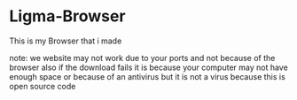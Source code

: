 # Ligma-Browser
This is my Browser that i made

note:
we website may not work due to your ports and not because of the browser also if the download fails it is because your computer may not have enough space or because of an antivirus but it is not a virus because this is open source code
